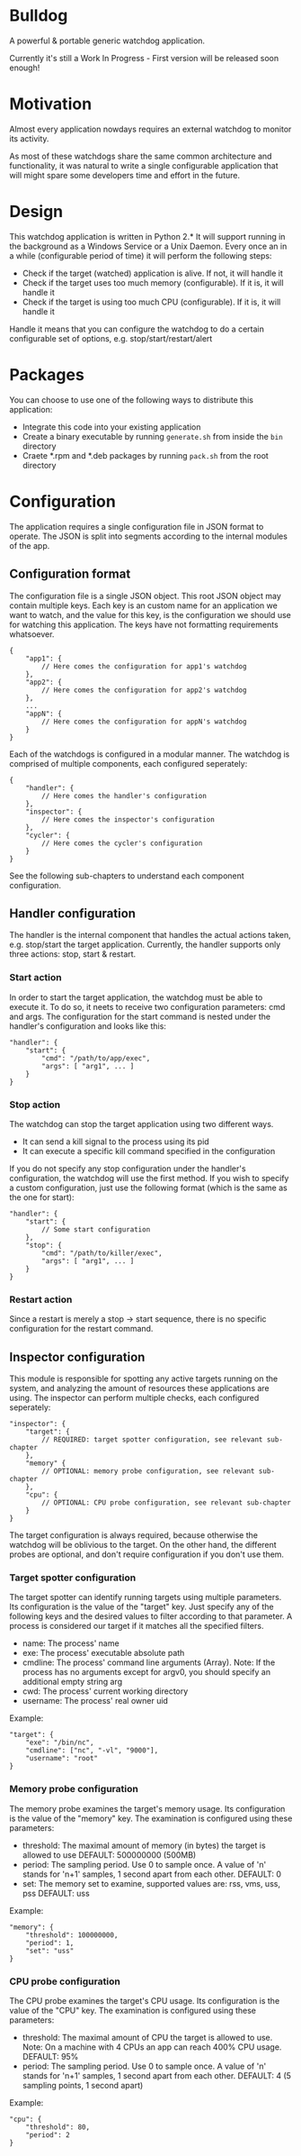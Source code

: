 # Bulldog

A powerful & portable generic watchdog application.

Currently it's still a Work In Progress - First version will be released soon enough!

# Motivation

Almost every application nowdays requires an external watchdog to monitor its activity.

As most of these watchdogs share the same common architecture and functionality,
it was natural to write a single configurable application that will might spare some developers time and effort in the future.

# Design

This watchdog application is written in Python 2.*
It will support running in the background as a Windows Service or a Unix Daemon.
Every once an in a while (configurable period of time) it will perform the following steps:

- Check if the target (watched) application is alive. If not, it will handle it
- Check if the target uses too much memory (configurable). If it is, it will handle it
- Check if the target is using too much CPU (configurable). If it is, it will handle it

Handle it means that you can configure the watchdog to do a certain configurable set of options, e.g. stop/start/restart/alert

# Packages

You can choose to use one of the following ways to distribute this application:

- Integrate this code into your existing application
- Create a binary executable by running `generate.sh` from inside the `bin` directory
- Craete *.rpm and *.deb packages by running `pack.sh` from the root directory

# Configuration

The application requires a single configuration file in JSON format to operate.
The JSON is split into segments according to the internal modules of the app.

## Configuration format

The configuration file is a single JSON object.
This root JSON object may contain multiple keys.
Each key is an custom name for an application we want to watch,
and the value for this key, is the configuration we should use for watching this application.
The keys have not formatting requirements whatsoever.

```
{
    "app1": {
        // Here comes the configuration for app1's watchdog
    },
    "app2": {
        // Here comes the configuration for app2's watchdog
    },
    ...
    "appN": {
        // Here comes the configuration for appN's watchdog
    }
}
```

Each of the watchdogs is configured in a modular manner.
The watchdog is comprised of multiple components, each configured seperately:

```
{
    "handler": {
        // Here comes the handler's configuration
    },
    "inspector": {
        // Here comes the inspector's configuration
    },
    "cycler": {
        // Here comes the cycler's configuration
    }
}
```

See the following sub-chapters to understand each component configuration.

## Handler configuration

The handler is the internal component that handles the actual actions taken, e.g. stop/start the target application.
Currently, the handler supports only three actions: stop, start & restart.

### Start action

In order to start the target application, the watchdog must be able to execute it.
To do so, it neets to receive two configuration parameters: cmd and args.
The configuration for the start command is nested under the handler's configuration and looks like this:

```
"handler": {
    "start": {
        "cmd": "/path/to/app/exec",
        "args": [ "arg1", ... ]
    }
}
```

### Stop action

The watchdog can stop the target application using two different ways.

- It can send a kill signal to the process using its pid
- It can execute a specific kill command specified in the configuration

If you do not specify any stop configuration under the handler's configuration, the watchdog will use the first method.
If you wish to specify a custom configuration, just use the following format (which is the same as the one for start):

```
"handler": {
    "start": {
        // Some start configuration
    }, 
    "stop": {
        "cmd": "/path/to/killer/exec",
        "args": [ "arg1", ... ]
    }
}
```

### Restart action

Since a restart is merely a stop -> start sequence, there is no specific configuration for the restart command.

## Inspector configuration

This module is responsible for spotting any active targets running on the system,
and analyzing the amount of resources these applications are using.
The inspector can perform multiple checks, each configured seperately:

```
"inspector": {
    "target": {
        // REQUIRED: target spotter configuration, see relevant sub-chapter
    },
    "memory" {
        // OPTIONAL: memory probe configuration, see relevant sub-chapter
    },
    "cpu": {
        // OPTIONAL: CPU probe configuration, see relevant sub-chapter
    }
}
```

The target configuration is always required, because otherwise the watchdog will be oblivious to the target.
On the other hand, the different probes are optional, and don't require configuration if you don't use them.

### Target spotter configuration

The target spotter can identify running targets using multiple parameters.
Its configuration is the value of the "target" key.
Just specify any of the following keys and the desired values to filter according
to that parameter.
A process is considered our target if it matches all the specified filters.

- name: The process' name
- exe: The process' executable absolute path
- cmdline: The process' command line arguments (Array).
             Note: If the process has no arguments except for argv0, you should 
             specify an additional empty string arg
- cwd: The process' current working directory
- username: The process' real owner uid

Example:

```
"target": {
    "exe": "/bin/nc",
    "cmdline": ["nc", "-vl", "9000"],
    "username": "root"
}
```

### Memory probe configuration

The memory probe examines the target's memory usage.
Its configuration is the value of the "memory" key.
The examination is configured using these parameters:

- threshold: The maximal amount of memory (in bytes) the target is allowed to use
             DEFAULT: 500000000 (500MB)
- period: The sampling period. Use 0 to sample once.
          A value of 'n' stands for 'n+1' samples, 1 second apart from each other.
          DEFAULT: 0
- set: The memory set to examine, supported values are: rss, vms, uss, pss
       DEFAULT: uss

Example:

```
"memory": {
    "threshold": 100000000,
    "period": 1,
    "set": "uss"
}
```

### CPU probe configuration

The CPU probe examines the target's CPU usage.
Its configuration is the value of the "CPU" key.
The examination is configured using these parameters:

- threshold: The maximal amount of CPU the target is allowed to use.
             Note: On a machine with 4 CPUs an app can reach 400% CPU usage.
             DEFAULT: 95%
- period: The sampling period. Use 0 to sample once.
          A value of 'n' stands for 'n+1' samples, 1 second apart from each other.
          DEFAULT: 4 (5 sampling points, 1 second apart)

Example:

```
"cpu": {
    "threshold": 80,
    "period": 2
}
```
